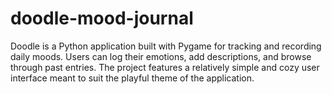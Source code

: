 # doodle-mood-journal
Doodle is a Python application built with Pygame for tracking and recording daily moods. Users can log their emotions, add descriptions, and browse through past entries. The project features a relatively simple and cozy user interface meant to suit the playful theme of the application.


